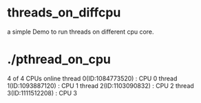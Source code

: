 threads_on_diffcpu
==================

a simple Demo to run threads on different cpu core.



# ./pthread_on_cpu 
4 of 4 CPUs online
thread 0(ID:1084773520) : CPU 0
thread 1(ID:1093887120) : CPU 1
thread 2(ID:1103090832) : CPU 2
thread 3(ID:1111512208) : CPU 3
